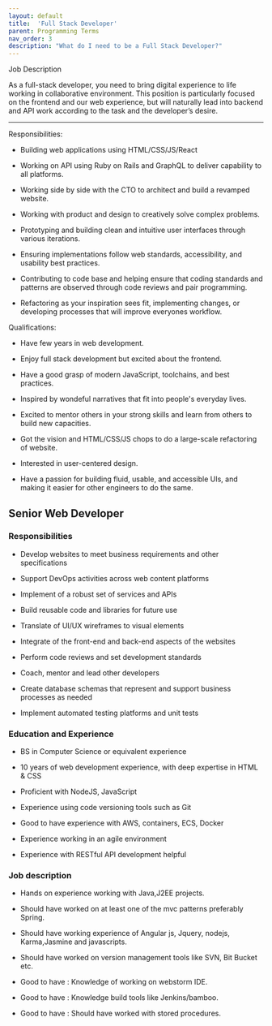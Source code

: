 ```yaml
---
layout: default
title:  'Full Stack Developer'
parent: Programming Terms
nav_order: 3
description: "What do I need to be a Full Stack Developer?"
---
```


Job Description

As a full-stack developer, you need to bring digital experience to life working in collaborative environment. This position is particularly focused on the frontend and our web experience, but will naturally lead into backend and API work according to the task and the developer’s desire.

---

Responsibilities:

- Building web applications using HTML/CSS/JS/React

- Working on API using Ruby on Rails and GraphQL to deliver capability to all platforms.

- Working side by side with the CTO to architect and build a revamped website.

- Working with product and design to creatively solve complex problems.

- Prototyping and building clean and intuitive user interfaces through various iterations.

- Ensuring implementations follow web standards, accessibility, and usability best practices.

- Contributing to code base and helping ensure that coding standards and patterns are observed through code reviews and pair programming.

- Refactoring as your inspiration sees fit, implementing changes, or developing processes that will improve everyones workflow.

Qualifications:

- Have few years in web development.

- Enjoy full stack development but excited about the frontend.

- Have a good grasp of modern JavaScript, toolchains, and best practices.

- Inspired by wondeful narratives that fit into people's everyday lives.

- Excited to mentor others in your strong skills and learn from others to build new capacities.

- Got the vision and HTML/CSS/JS chops to do a large-scale refactoring of website.

- Interested in user-centered design.

- Have a passion for building fluid, usable, and accessible UIs, and making it easier for other engineers to do the same.

## Senior Web Developer

### Responsibilities

- Develop websites to meet business requirements and other specifications

- Support DevOps activities across web content platforms

- Implement of a robust set of services and APIs

- Build reusable code and libraries for future use

- Translate of UI/UX wireframes to visual elements

- Integrate of the front-end and back-end aspects of the websites

- Perform code reviews and set development standards

- Coach, mentor and lead other developers

- Create database schemas that represent and support business processes as needed

- Implement automated testing platforms and unit tests

### Education and Experience

- BS in Computer Science or equivalent experience

- 10 years of web development experience, with deep expertise in HTML & CSS

- Proficient with NodeJS, JavaScript

- Experience using code versioning tools such as Git

- Good to have experience with AWS, containers, ECS, Docker

- Experience working in an agile environment

- Experience with RESTful API development helpful

### Job description

- Hands on experience working with Java,J2EE projects.

- Should have worked on at least one of the mvc patterns preferably Spring.

- Should have working experience of Angular js, Jquery, nodejs, Karma,Jasmine and javascripts.

- Should have worked on version management tools like SVN, Bit Bucket etc.

- Good to have : Knowledge of working on webstorm IDE.

- Good to have : Knowledge build tools like Jenkins/bamboo.

- Good to have : Should have worked with stored procedures.
